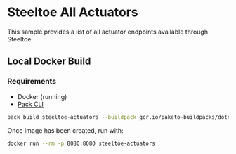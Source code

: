 # Steeltoe All Actuators

This sample provides a list of all actuator endpoints available through Steeltoe

## Local Docker Build

### Requirements

- Docker (running)
- [Pack CLI](https://buildpacks.io/docs/tools/pack)

```bash
pack build steeltoe-actuators --buildpack gcr.io/paketo-buildpacks/dotnet-core --builder paketobuildpacks/builder:base
```

Once Image has been created, run with:

```bash
docker run --rm -p 8080:8080 steeltoe-actuators
```